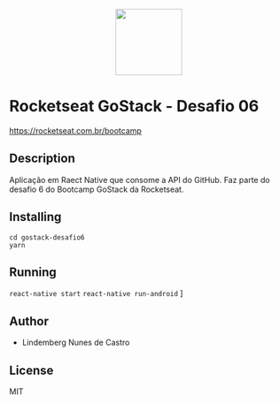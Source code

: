 <p align="center">
<a href="https://rocketseat.com.br/bootcamp" alt="Bootcamp Rocketseat">
  <img src="https://skylab.rocketseat.com.br/api/files/1560759053914.svg" height="120px"></a></p>

# Rocketseat GoStack - Desafio 06

https://rocketseat.com.br/bootcamp

## Description

Aplicação em Raect Native que consome a API do GitHub. Faz parte do desafio 6 do Bootcamp GoStack da Rocketseat.

## Installing

```
cd gostack-desafio6
yarn
```

## Running

`react-native start`
`react-native run-android`
]

## Author

- Lindemberg Nunes de Castro

## License

MIT
